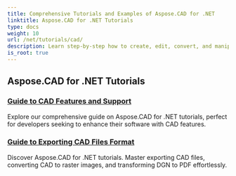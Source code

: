 ```yaml
---
title: Comprehensive Tutorials and Examples of Aspose.CAD for .NET 
linktitle: Aspose.CAD for .NET Tutorials
type: docs
weight: 10
url: /net/tutorials/cad/
description: Learn step-by-step how to create, edit, convert, and manipulate CAD drawings in your .NET applications with ease and efficiency. Perfect for both beginners and professionals.
is_root: true
---
```


## Aspose.CAD for .NET Tutorials
### [Guide to CAD Features and Support](./guide-to-cad-features-and-support/)
Explore our comprehensive guide on Aspose.CAD for .NET tutorials, perfect for developers seeking to enhance their software with CAD features.
### [Guide to Exporting CAD Files Format](./guide-to-exporting-cad-format/)
Discover Aspose.CAD for .NET tutorials. Master exporting CAD files, converting CAD to raster images, and transforming DGN to PDF effortlessly.
